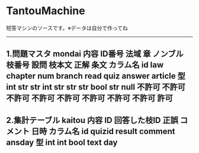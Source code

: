 # TantouMachine
短答マシンのソースです。※データは自分で作ってね

----------------------------------------
1.問題マスタ
mondai
内容	ID番号	法域	章	ノンブル	枝番号	設問	枝本文	正解	条文
カラム名	id	law	chapter	num	branch	read	quiz	answer	article
型	int	str	str	int	str	str	str	bool	str
null	不許可	不許可	不許可	不許可	不許可	不許可	不許可	不許可	許可
----------------------------------------
2.集計テーブル
kaitou
内容	ID	回答した枝ID	正誤	コメント	日時
カラム名	id	quizid	result	comment	ansday
型	int	int	bool	text	day
----------------------------------------

